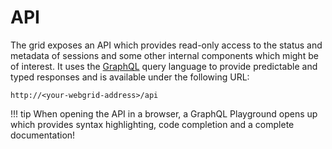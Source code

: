 # API

The grid exposes an API which provides read-only access to the status and metadata of sessions and some other internal components which might be of interest. It uses the [GraphQL](https://graphql.org) query language to provide predictable and typed responses and is available under the following URL:

```
http://<your-webgrid-address>/api
```

!!! tip
    When opening the API in a browser, a GraphQL Playground opens up which provides syntax highlighting, code completion and a complete documentation!